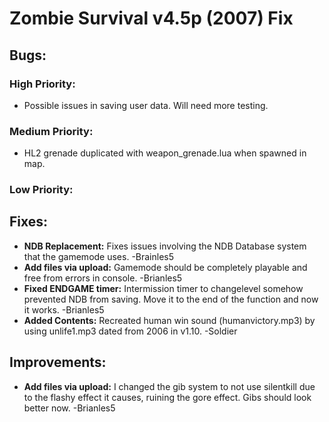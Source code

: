 # Zombie Survival v4.5p (2007) Fix
## Bugs:
### High Priority:
- Possible issues in saving user data. Will need more testing.
### Medium Priority:
- HL2 grenade duplicated with weapon_grenade.lua when spawned in map.
### Low Priority:
## Fixes:
- **NDB Replacement:** Fixes issues involving the NDB Database system that the gamemode uses. -Brainles5
- **Add files via upload:** Gamemode should be completely playable and free from errors in console. -Brianles5
- **Fixed ENDGAME timer:** Intermission timer to changelevel somehow prevented NDB from saving. Move it to the end of the function and now it works. -Brianles5
- **Added Contents:** Recreated human win sound (humanvictory.mp3) by using unlife1.mp3 dated from 2006 in v1.10. -Soldier
## Improvements:
- **Add files via upload:** I changed the gib system to not use silentkill due to the flashy effect it causes, ruining the gore effect. Gibs should look better now. -Brianles5
